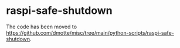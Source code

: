 # raspi-safe-shutdown

The code has been moved to https://github.com/dmotte/misc/tree/main/python-scripts/raspi-safe-shutdown.
